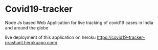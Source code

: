 # Covid19-tracker

Node Js based Web Application for live tracking of covid19 cases in
India and around the globe

live deployment of this application on heroku
https://covid19-tracker-prashant.herokuapp.com/
